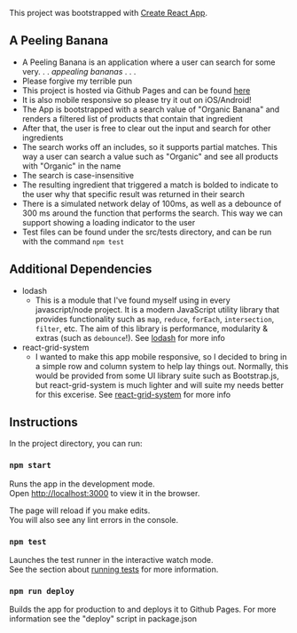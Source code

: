 This project was bootstrapped with [Create React App](https://github.com/facebook/create-react-app).
## A Peeling Banana
- A Peeling Banana is an application where a user can search for some very. . . *appealing bananas* . . . <br />
- Please forgive my terrible pun
- This project is hosted via Github Pages and can be found [here](http://frankros91.github.io/a-peeling-banana)<br />
- It is also mobile responsive so please try it out on iOS/Android!
- The App is bootstrapped with a search value of "Organic Banana" and renders a filtered list of products that contain that ingredient<br />
- After that, the user is free to clear out the input and search for other ingredients<br />
- The search works off an includes, so it supports partial matches. This way a user can search a value such as "Organic" and see all products with "Organic" in the name<br />
- The search is case-insensitive
- The resulting ingredient that triggered a match is bolded to indicate to the user why that specific result was returned in their search <br />
- There is a simulated network delay of 100ms, as well as a debounce of 300 ms around the function that performs the search.  This way we can support showing a loading indicator to the user<br />
- Test files can be found under the src/tests directory, and can be run with the command ```npm test``` 

## Additional Dependencies
- lodash 
  - This is a module that I've found myself using in every javascript/node project.  It is a modern JavaScript utility library that provides functionality such as ```map```, ```reduce```, ```forEach```, ```intersection```, ```filter```, etc.  The aim of this library is performance, modularity & extras (such as ```debounce```!). See [lodash](https://www.lodash.com) for more info
- react-grid-system
  - I wanted to make this app mobile responsive, so I decided to bring in a simple row and column system to help lay things out.  Normally, this would be provided from some UI library suite such as Bootstrap.js, but  react-grid-system is much lighter and will suite my needs better for this excerise. See [react-grid-system](http://github.com/sealninja/react-grid-system) for more info

## Instructions

In the project directory, you can run:

### `npm start`

Runs the app in the development mode.<br />
Open [http://localhost:3000](http://localhost:3000) to view it in the browser.

The page will reload if you make edits.<br />
You will also see any lint errors in the console.

### `npm test`

Launches the test runner in the interactive watch mode.<br />
See the section about [running tests](https://facebook.github.io/create-react-app/docs/running-tests) for more information.

### `npm run deploy`

Builds the app for production to and deploys it to Github Pages.  For more information see the "deploy" script in package.json
